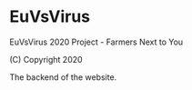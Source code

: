 # EuVsVirus
EuVsVirus 2020 Project - Farmers Next to You

(C) Copyright 2020

The backend of the website.